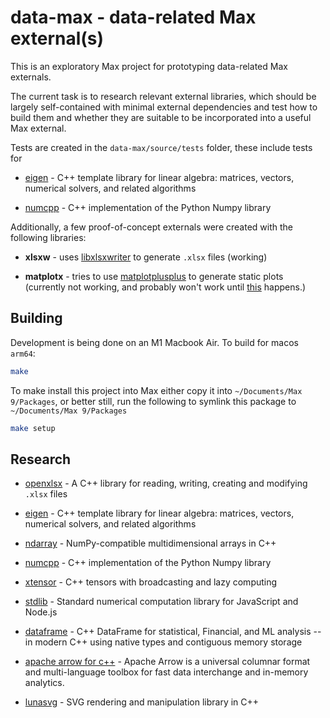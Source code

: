 # data-max - data-related Max external(s)

This is an exploratory Max project for prototyping data-related Max externals.

The current task is to research relevant external libraries, which should be largely self-contained with minimal external dependencies and test how to build them and whether they are suitable to be incorporated into a useful Max external.

Tests are created in the `data-max/source/tests` folder, these include tests for 

- [eigen](https://eigen.tuxfamily.org) - C++ template library for linear algebra: matrices, vectors, numerical solvers, and related algorithms

- [numcpp](https://github.com/dpilger26/NumCpp) - C++ implementation of the Python Numpy library


Additionally, a few proof-of-concept externals were created with the following libraries:

- **xlsxw** - uses [libxlsxwriter](https://github.com/jmcnamara/libxlsxwriter) to generate `.xlsx` files (working)

- **matplotx** - tries to use [matplotplusplus](https://github.com/alandefreitas/matplotplusplus) to generate static plots (currently not working, and probably won't work until [this](https://github.com/alandefreitas/matplotplusplus/discussions/445) happens.)


## Building

Development is being done on an M1 Macbook Air. To build for  macos `arm64`:

```sh
make
```


To make install this project into Max either copy it into `~/Documents/Max 9/Packages`, or better still, run the following to symlink this package to `~/Documents/Max 9/Packages`

```sh
make setup
```


## Research

- [openxlsx](https://github.com/troldal/OpenXLSX) - A C++ library for reading, writing, creating and modifying `.xlsx` files

- [eigen](https://eigen.tuxfamily.org) - C++ template library for linear algebra: matrices, vectors, numerical solvers, and related algorithms

- [ndarray](https://github.com/ndarray/ndarray) - NumPy-compatible multidimensional arrays in C++

- [numcpp](https://github.com/dpilger26/NumCpp) - C++ implementation of the Python Numpy library

- [xtensor](https://github.com/xtensor-stack/xtensor) - C++ tensors with broadcasting and lazy computing

- [stdlib](https://github.com/stdlib-js/stdlib) - Standard numerical computation library for JavaScript and Node.js

- [dataframe](https://github.com/hosseinmoein/DataFrame) - C++ DataFrame for statistical, Financial, and ML analysis -- in modern C++ using native types and contiguous memory storage

- [apache arrow for c++](https://arrow.apache.org/docs/cpp/index.html) - Apache Arrow is a universal columnar format and multi-language toolbox for fast data interchange and in-memory analytics.

- [lunasvg](https://github.com/sammycage/lunasvg) - SVG rendering and manipulation library in C++



